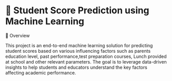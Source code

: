# 🎯 Student Score Prediction using Machine Learning

📌 Overview

This project is an end-to-end machine learning solution for predicting student scores based on various influencing factors such as parents education level, past performance,test preparation courses, Lunch provided at school and other relevant parameters. The goal is to leverage data-driven insights to help students and educators understand the key factors affecting academic performance.


